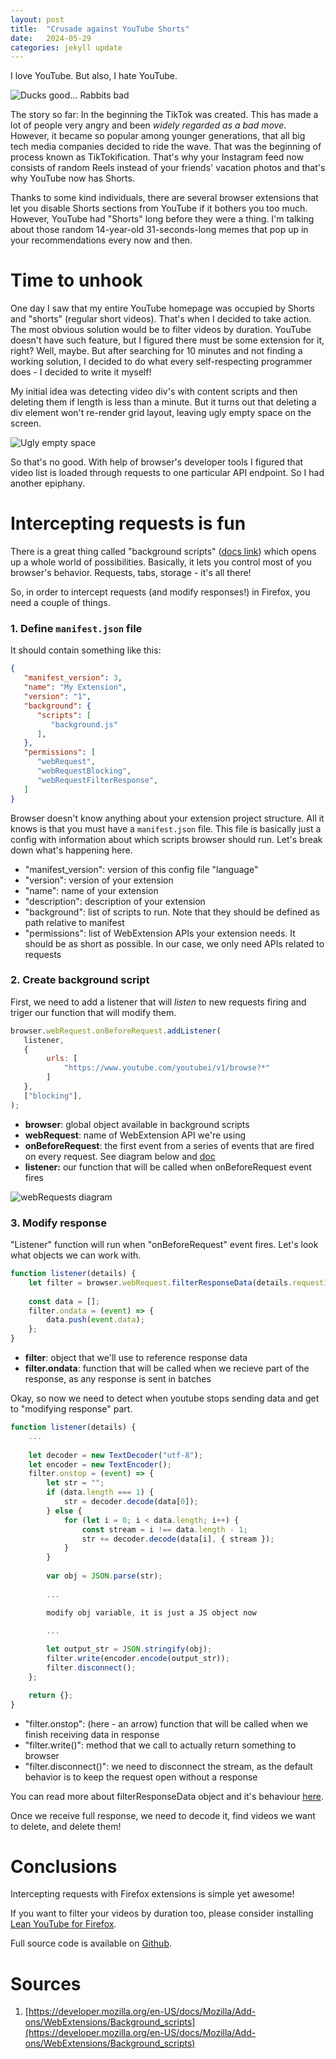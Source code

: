 ```yaml
---
layout: post
title:  "Crusade against YouTube Shorts"
date:   2024-05-29
categories: jekyll update
---
```

I love YouTube. But also, I hate YouTube.

![Ducks good... Rabbits bad](/assets/duck-rabbit.jpg)

The story so far: In the beginning the TikTok was created. This has made a lot of people very angry and been _widely regarded as a bad move_. However, it became so popular among younger generations, that all big tech media companies decided to ride the wave. That was the beginning of process known as TikTokification. That's why your Instagram feed now consists of random Reels instead of your friends' vacation photos and that's why YouTube now has Shorts.

Thanks to some kind individuals, there are several browser extensions that let you disable Shorts sections from YouTube if it bothers you too much. However, YouTube had "Shorts" long before they were a thing. I'm talking about those random 14-year-old 31-seconds-long memes that pop up in your recommendations every now and then.

# Time to unhook
One day I saw that my entire YouTube homepage was occupied by Shorts and "shorts" (regular short videos). That's when I decided to take action. The most obvious solution would be to filter videos by duration. YouTube doesn't have such feature, but I figured there must be some extension for it, right? Well, maybe. But after searching for 10 minutes and not finding a working solution, I decided to do what every self-respecting programmer does - I decided to write it myself!

My initial idea was detecting video div's with content scripts and then deleting them if length is less than a minute. But it turns out that deleting a div element won't re-render grid layout, leaving ugly empty space on the screen. 

![Ugly empty space](/assets/ugly-empty-space.png)

So that's no good. With help of browser's developer tools I figured that video list is loaded through requests to one particular API endpoint. So I had another epiphany.

# Intercepting requests is fun
There is a great thing called "background scripts" ([docs link](https://developer.mozilla.org/en-US/docs/Mozilla/Add-ons/WebExtensions/Background_scripts)) which opens up a whole world of possibilities. Basically, it lets you control most of you browser's behavior. Requests, tabs, storage - it's all there!

So, in order to intercept requests (and modify responses!) in Firefox, you need a couple of things.
### 1. Define `manifest.json` file
It should contain something like this:
```json
{
   "manifest_version": 3,
   "name": "My Extension",
   "version": "1",
   "background": {
      "scripts": [
         "background.js"
      ],
   },
   "permissions": [
      "webRequest",
      "webRequestBlocking",
      "webRequestFilterResponse",
   ]
}
```

Browser doesn't know anything about your extension project structure. All it knows is that you must have a `manifest.json` file. This file is basically just a config with information about which scripts browser should run. Let's break down what's happening here.
- "manifest_version": version of this config file "language" 
- "version": version of your extension
- "name": name of your extension
- "description": description of your extension
- "background": list of scripts to run. Note that they should be defined as path relative to manifest
- "permissions": list of WebExtension APIs your extension needs. It should be as short as possible. In our case, we only need APIs related to requests

### 2. Create background script
First, we need to add a listener that will *listen* to new requests firing and triger our function that will modify them.

``` js
browser.webRequest.onBeforeRequest.addListener(
   listener,
   {
        urls: [
            "https://www.youtube.com/youtubei/v1/browse?*"
        ]
   },
   ["blocking"],
);
```

- **browser**: global object available in background scripts
- **webRequest**: name of WebExtension API we're using
- **onBeforeRequest**: the first event from a series of events that are fired on every request. See diagram below and [doc](https://developer.mozilla.org/en-US/docs/Mozilla/Add-ons/WebExtensions/API/webRequest)
- **listener:** our function that will be called when onBeforeRequest event fires

![webRequests diagram](/assets/webrequests-diagram.png)

### 3. Modify response
"Listener" function will run when "onBeforeRequest" event fires. Let's look what objects we can work with.

``` js
function listener(details) {
    let filter = browser.webRequest.filterResponseData(details.requestId);
    
    const data = [];
    filter.ondata = (event) => {
        data.push(event.data);
    };
}
```
- **filter**: object that we'll use to reference response data
- **filter.ondata**: function that will be called when we recieve part of the response, as any response is sent in batches

Okay, so now we need to detect when youtube stops sending data and get to "modifying response" part.
``` js
function listener(details) {
    ...
    
    let decoder = new TextDecoder("utf-8");
    let encoder = new TextEncoder();
    filter.onstop = (event) => {
        let str = "";
        if (data.length === 1) {
            str = decoder.decode(data[0]);
        } else {
            for (let i = 0; i < data.length; i++) {
                const stream = i !== data.length - 1;
                str += decoder.decode(data[i], { stream });
            }
        }
        
        var obj = JSON.parse(str);
        
        ...

        modify obj variable, it is just a JS object now
        
        ...

        let output_str = JSON.stringify(obj);
        filter.write(encoder.encode(output_str));
        filter.disconnect();
    };

    return {};
}
```
- "filter.onstop": (here - an arrow) function that will be called when we finish receiving data in response
- "filter.write()":  method that we call to actually return something to browser
- "filter.disconnect()": we need to disconnect the stream, as the default behavior is to keep the request open without a response

You can read more about filterResponseData object and it's behaviour [here](https://developer.mozilla.org/en-US/docs/Mozilla/Add-ons/WebExtensions/API/webRequest/filterResponseData).

Once we receive full response, we need to decode it, find videos we want to delete, and delete them!

# Conclusions
Intercepting requests with Firefox extensions is simple yet awesome! 

If you want to filter your videos by duration too, please consider installing [Lean YouTube for Firefox](https://addons.mozilla.org/en-US/firefox/addon/lean-youtube/). 

Full source code is available on [Github](https://github.com/Demaga/lean-youtube).

# Sources

1. [https://developer.mozilla.org/en-US/docs/Mozilla/Add-ons/WebExtensions/Background_scripts](https://developer.mozilla.org/en-US/docs/Mozilla/Add-ons/WebExtensions/Background_scripts)
